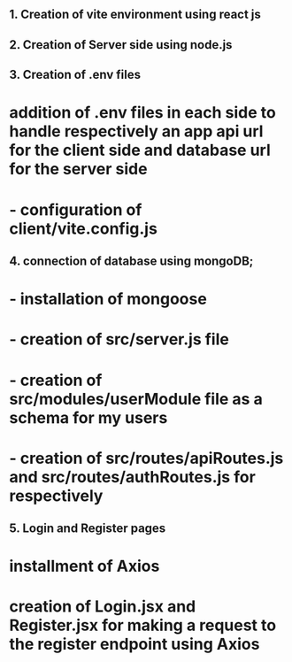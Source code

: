 ## 1. Creation of vite environment using react js 

## 2. Creation of Server side using node.js 

## 3. Creation of .env files
# addition of .env files in each side to handle respectively an app api url for the client side and database url for the server side
# - configuration of client/vite.config.js

## 4. connection of database using mongoDB; 
# - installation of mongoose
# - creation of src/server.js file
# - creation of src/modules/userModule file as a schema for my users
# - creation of src/routes/apiRoutes.js and src/routes/authRoutes.js for respectively 

## 5. Login and Register pages
# installment of Axios
# creation of Login.jsx and Register.jsx for making a request to the register endpoint using Axios
